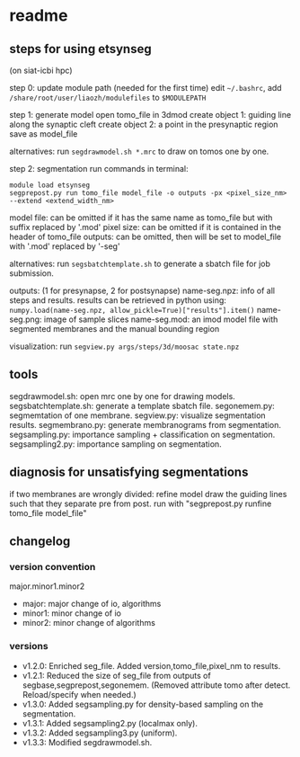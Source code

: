 # readme

## steps for using etsynseg

(on siat-icbi hpc)

step 0: update module path (needed for the first time)
edit `~/.bashrc`, add `/share/root/user/liaozh/modulefiles` to `$MODULEPATH`

step 1: generate model
open tomo_file in 3dmod
create object 1: guiding line along the synaptic cleft
create object 2: a point in the presynaptic region
save as model_file

alternatives: run `segdrawmodel.sh *.mrc` to draw on tomos one by one.

step 2: segmentation
run commands in terminal:
```
module load etsynseg
segprepost.py run tomo_file model_file -o outputs -px <pixel_size_nm> --extend <extend_width_nm>
```
model file: can be omitted if it has the same name as tomo_file but with suffix replaced by '.mod'
pixel size: can be omitted if it is contained in the header of tomo_file
outputs: can be omitted, then will be set to model_file with '.mod' replaced by '-seg'

alternatives: run `segsbatchtemplate.sh` to generate a sbatch file for job submission.

outputs: (1 for presynapse, 2 for postsynapse)
name-seg.npz: info of all steps and results.
    results can be retrieved in python using: `numpy.load(name-seg.npz, allow_pickle=True)["results"].item()`
name-seg.png: image of sample slices
name-seg.mod: an imod model file with segmented membranes and the manual bounding region

visualization:
run `segview.py args/steps/3d/moosac state.npz`

## tools

segdrawmodel.sh: open mrc one by one for drawing models.
segsbatchtemplate.sh: generate a template sbatch file.
segonemem.py: segmemtation of one membrane.
segview.py: visualize segmentation results.
segmembrano.py: generate membranograms from segmentation.
segsampling.py: importance sampling + classification on segmentation.
segsampling2.py: importance sampling on segmentation.

## diagnosis for unsatisfying segmentations

if two membranes are wrongly divided: refine model
draw the guiding lines such that they separate pre from post.
run with "segprepost.py runfine tomo_file model_file"

## changelog

### version convention

major.minor1.minor2

- major: major change of io, algorithms
- minor1: minor change of io
- minor2: minor change of algorithms

### versions

- v1.2.0: Enriched seg_file. Added version,tomo_file,pixel_nm to results.
- v1.2.1: Reduced the size of seg_file from outputs of segbase,segprepost,segonemem. (Removed attribute tomo after detect. Reload/specify when needed.)
- v1.3.0: Added segsampling.py for density-based sampling on the segmentation.
- v1.3.1: Added segsampling2.py (localmax only).
- v1.3.2: Added segsampling3.py (uniform).
- v1.3.3: Modified segdrawmodel.sh.

